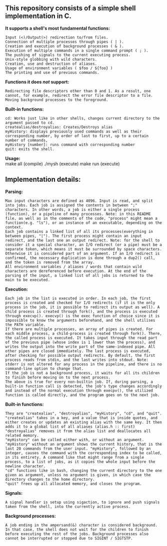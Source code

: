 ## This repository consists of a simple shell implementation in C.

		
**It supports a shell's most fundamental functions:**

	Input (<)/Output(>) redirection to/from files.
	Connection of multiple processes through pipes ( | ).
	Creation and execution of background processes ( & ).
	Execution of multiple commands in a single command prompt ( ; ).
	The pushing of signals to the current executing process.
	Unix-style globbing with wild characters.
	Creation, use and destruction of aliases.
	Usage of environment variables ( $foo / ${foo} )
	The printing and use of previous commands.

**Functions it does *not* support:**

	Redirecting file descriptors other than 0 and 1. As a result, one cannot, for example, redirect the error file descriptor to a file.
	Moving background processes to the foreground.

**Built-in functions:**

	cd: Works just like in other shells, changes current directory to the argument passed to cd.
	createalias/destroyalias: Creates/Destroys alias
	myHistory: displays previously used commands as well as their corresponding number, by order of last to first, up to a certain number of commands,
	myHistory [number]: runs command with corresponding number
	quit: exits the shell.

**Usage:**  	
make all (compile)
./mysh (execute)
make run (execute)	

## Implementation details:

**Parsing:**

	Max input characters are defined as 4096. Input is read, and split into jobs. Each job is assigned the contents in between ";" characters. In other words, a job is either a single process (function), or a pipeline of many processes. Note: in this README file, as well as in the comments of the code, "process" might mean a function(e.g. "ls"), or an instance of an executable, depending on the context.
	Each job contains a linked list of all its processes(everything in between pipes, "|"). The first process might contain an input redirect, and the last one an output redirect. Note: for the shell to consider it a special character, an I/O redirect (or a pipe) must be a separate token, which means it must be surrounded by space characters. Otherwise it is considered part of an argument. If an I/O redirect is confirmed, the necessary duplication is done through a dup2() call, and the token is removed from the array.
	All environment variables / aliases / words that contain wild characters are dereferenced before execution. At the end of the parsing of the input, a linked list of all jobs is returned to the main to be executed.

**Execution:**

	Each job in the list is executed in order. In each job, the first process is created and checked for I/O redirects (if it is the only process in the job, it is possible to redirect its output as well). A child process is created through fork(), and the process is executed through execvp(). execvp() is the exec function of choice since it is impossible to know the arguments beforehand, and the shell utilises the PATH variable.
	If there are multiple processes, an array of pipes is created. For each middle process, a child-process is created through fork(). There, the called process is executed. It takes input through the read part of the previous pipe (whose index is 1 lower than the process), and writes the output into the write part of the same-indexed pipe. All other pipes are closed immediately. The last process is executed, after checking for possible output redirects. By default, the first process reads from stdin, and the last writes into stdout. Note: stderr is not altered for any process in the pipeline, and there is no command-line option to change that.
	If the job is not a background process, it waits for all its children to finish before moving on to the next process.
	The above is true for every non-builtin job. If, during parsing, a built-in function call is detected, the job's type changes accordingly and instead of the normal execution through execpv(), the utilized function is called directly, and the program goes on to the next job.

**Built-in functions:**

	They are "createalias", "destroyalias", "myHistory", "cd", and "quit".
	"createalias" takes in a key, and a value that is inside quotes, and either creates or updates an existing alias with the same key. It then adds it to a global list of all aliases (alias.h :: first)
	"destroyalias" removes it from the alias list and deallocates all related memory.
	"myHistory" can be called either with, or without an argument. "myHistory" without an argument shows the current history, that is the last 20 commands from the user input. "myHistory", followed by an integer, causes the command with the corresponding index to be called, in its entirety. A command like that might range from a single process, to a list of jobs, as it copies the whole input before the newline character.
	"cd" functions like in bash, changing the current directory to the one given as argument, unless no argument is given, in which case the directory changes to the home directory.
	"quit" frees up all allocated memory, and closes the program.

**Signals:**

	A signal handler is setup using sigaction, to ignore and push signals taken from the shell, into the currently active process.

**Background processes:**

	A job ending in the ampersand(&) character is considered background. In that case, the shell does not wait for the children to finish before executing the rest of the jobs. Background processes also cannot be interrupted or stopped due to SIGINT / SIGTSTP.







	
	


	
